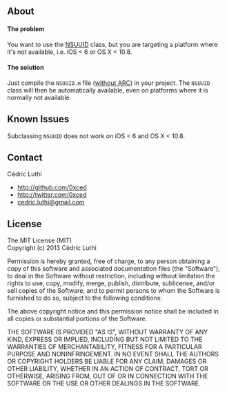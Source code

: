 ## About

#### The problem

You want to use the [NSUUID](http://developer.apple.com/library/ios/documentation/Foundation/Reference/NSUUID_Class/Reference/Reference.html) class, but you are targeting a platform where it's not available, i.e. iOS < 6 or OS X < 10.8.

#### The solution

Just compile the `NSUUID.m` file ([without ARC](http://stackoverflow.com/a/6658549/21698)) in your project. The `NSUUID` class will then be automatically available, even on platforms where it is normally not available.

## Known Issues

Subclassing `NSUUID` does not work on iOS < 6 and OS X < 10.8.

## Contact

Cédric Luthi

- http://github.com/0xced
- http://twitter.com/0xced
- cedric.luthi@gmail.com

## License

The MIT License (MIT)  
Copyright (c) 2013 Cédric Luthi

Permission is hereby granted, free of charge, to any person obtaining a copy of this software and associated documentation files (the "Software"), to deal in the Software without restriction, including without limitation the rights to use, copy, modify, merge, publish, distribute, sublicense, and/or sell copies of the Software, and to permit persons to whom the Software is furnished to do so, subject to the following conditions:

The above copyright notice and this permission notice shall be included in all copies or substantial portions of the Software.

THE SOFTWARE IS PROVIDED "AS IS", WITHOUT WARRANTY OF ANY KIND, EXPRESS OR IMPLIED, INCLUDING BUT NOT LIMITED TO THE WARRANTIES OF MERCHANTABILITY, FITNESS FOR A PARTICULAR PURPOSE AND NONINFRINGEMENT. IN NO EVENT SHALL THE AUTHORS OR COPYRIGHT HOLDERS BE LIABLE FOR ANY CLAIM, DAMAGES OR OTHER LIABILITY, WHETHER IN AN ACTION OF CONTRACT, TORT OR OTHERWISE, ARISING FROM, OUT OF OR IN CONNECTION WITH THE SOFTWARE OR THE USE OR OTHER DEALINGS IN THE SOFTWARE.
